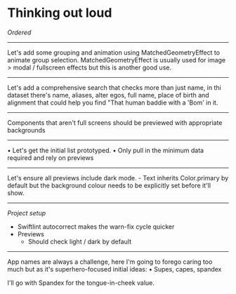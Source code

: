 # Thinking out loud
*Ordered*

---

Let's add some grouping and animation using MatchedGeometryEffect to animate group selection.
MatchedGeometryEffect is usually used for image > modal / fullscreen effects but this is another good use.

---

Let's add a comprehensive search that checks more than just name, in thi dataset there's name, aliases, alter egos, full name, place of birth and alignment that could help you find "That human baddie with a 'Bom' in it.   

---

Components that aren't full screens should be previewed with appropriate backgrounds

---

• Let's get the initial list prototyped.
• Only pull in the minimum data required and rely on previews

---

Let's ensure all previews include dark mode.
	- Text inherits Color.primary by default but the background colour needs to be explicitly set before it'll show.

---

*Project setup*
- Swiftlint autocorrect makes the warn-fix cycle quicker
- Previews
	- Should check light / dark by default

---

App names are always a challenge, here I'm going to forego caring too much but as it's superhero-focused initial ideas:
• Supes, capes, spandex

I'll go with Spandex for the tongue-in-cheek value.
